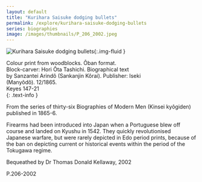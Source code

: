 ```yaml
---
layout: default
title: "Kurihara Saisuke dodging bullets"
permalink: /explore/kurihara-saisuke-dodging-bullets
series: biographies
image: /images/thumbnails/P_206_2002.jpeg
---
```


![Kurihara Saisuke dodging bullets]({{site.baseurl}}/images/P_206_2002.jpeg){:.img-fluid }

Colour print from woodblocks. Ôban format.  
Block-carver: Hori Ôta Tashichi. Biographical text   
by Sanzantei Arindô (Sankanjin Kôrai). Publisher: Iseki   
(Manyôdô). 12/1865.  
Keyes 147-21  
{: .text-info }

From the series of thirty-six Biographies of Modern Men (Kinsei kyôgiden)
published in 1865-6.

Firearms had been introduced into Japan when a Portuguese blew off course and landed on Kyushu
in 1542. They quickly revolutionised Japanese warfare, but were
rarely depicted in Edo period prints, because of the ban on depicting
current or historical events within the period of the Tokugawa regime.

Bequeathed by Dr Thomas Donald Kellaway, 2002

P.206-2002
